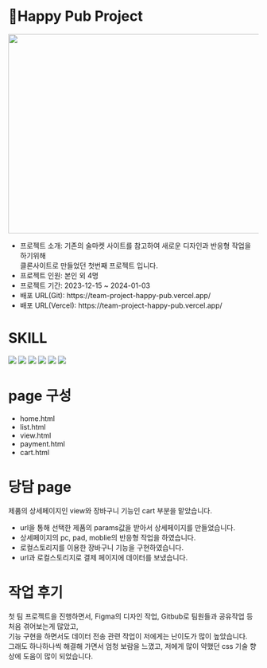 
<h1>🍻Happy Pub Project </h1>
<img src='https://github.com/JSG-8579/Team-project-Happy-Pub/assets/54690444/80e04a5a-53be-4762-984a-c8f21279fa1f' width='700' height='400'>
<ul>
  <li>프로젝트 소개: 기존의 술마켓 사이트를 참고하여 새로운 디자인과 반응형 작업을 하기위해</br> 클론사이트로 만들었던 첫번째 프로젝트 입니다.</li>
  <li>프로젝트 인원: 본인 외 4명</li>
  <li>프로젝트 기간: 2023-12-15 ~ 2024-01-03</li>
  <li>배포 URL(Git): https://team-project-happy-pub.vercel.app/</li>
  <li>배포 URL(Vercel): https://team-project-happy-pub.vercel.app/</li>
</ul>
<h1>SKILL</h1>
<div>
  <img src="https://img.shields.io/badge/HTML5-E34F26?style=for-the-badge&logo=HTML5&logoColor=white">
  <img src="https://img.shields.io/badge/Sass-CC6699?style=for-the-badge&logo=Sass&logoColor=white">
  <img src="https://img.shields.io/badge/JavaScript-F7DF1E?style=for-the-badge&logo=JavaScript&logoColor=white">
  <img src="https://img.shields.io/badge/Figma-F24E1E?style=for-the-badge&logo=Figma&logoColor=white">
  <img src="https://img.shields.io/badge/GitHub-181717?style=for-the-badge&logo=GitHub&logoColor=white">
  <img src="https://img.shields.io/badge/Vercel-000000?style=for-the-badge&logo=Vercel&logoColor=white">
  
</div>
<h1>page 구성</h1>
<ul>
  <li>home.html</li>
  <li>list.html</li>
  <li>view.html</li>
  <li>payment.html</li>
  <li>cart.html</li>
</ul>
<h1>당담 page</h1>
<p>제품의 상세페이지인 view와 장바구니 기능인 cart 부분을 맡았습니다.</p>
<ul>
  <li>url을 통해 선택한 제품의 params값을 받아서 상세페이지를 만들었습니다.</li>
  <li>상세페이지의 pc, pad, moblie의 반응형 작업을 하였습니다.</li>
  <li>로컬스토리지를 이용한 장바구니 기능을 구현하였습니다.</li>
  <li>url과 로컬스토리지로 결제 페이지에 데이터를 보냈습니다.</li>
</ul>
<h1>작업 후기</h1>
<p>첫 팀 프로젝트을 진행하면서, Figma의 디자인 작업, Gitbub로 팀원들과 공유작업 등 처음 겪어보는게 많았고,</br>
기능 구현을 하면서도 데이터 전송 관련 작업이 저에게는 난이도가 많이 높았습니다.</br> 그래도 하나하나씩 해결해 가면서 엄청 보람을 느꼈고,
저에게 많이 약했던 css 기술 향상에 도움이 많이 되었습니다. </p>
